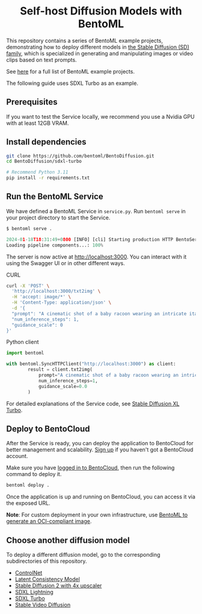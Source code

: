 <div align="center">
    <h1 align="center">Self-host Diffusion Models with BentoML</h1>
</div>

This repository contains a series of BentoML example projects, demonstrating how to deploy different models in [the Stable Diffusion (SD) family](https://huggingface.co/models?other=stable-diffusion), which is specialized in generating and manipulating images or video clips based on text prompts.

See [here](https://github.com/bentoml/BentoML/tree/main/examples) for a full list of BentoML example projects.

The following guide uses SDXL Turbo as an example.

## Prerequisites

If you want to test the Service locally, we recommend you use a Nvidia GPU with at least 12GB VRAM.

## Install dependencies

```bash
git clone https://github.com/bentoml/BentoDiffusion.git
cd BentoDiffusion/sdxl-turbo

# Recommend Python 3.11
pip install -r requirements.txt
```

## Run the BentoML Service

We have defined a BentoML Service in `service.py`. Run `bentoml serve` in your project directory to start the Service.

```python
$ bentoml serve .

2024-01-18T18:31:49+0800 [INFO] [cli] Starting production HTTP BentoServer from "service:SDXLTurboService" listening on http://localhost:3000 (Press CTRL+C to quit)
Loading pipeline components...: 100%
```

The server is now active at [http://localhost:3000](http://localhost:3000/). You can interact with it using the Swagger UI or in other different ways.

CURL

```bash
curl -X 'POST' \
  'http://localhost:3000/txt2img' \
  -H 'accept: image/*' \
  -H 'Content-Type: application/json' \
  -d '{
  "prompt": "A cinematic shot of a baby racoon wearing an intricate italian priest robe.",
  "num_inference_steps": 1,
  "guidance_scale": 0
}'
```

Python client

```python
import bentoml

with bentoml.SyncHTTPClient("http://localhost:3000") as client:
        result = client.txt2img(
            prompt="A cinematic shot of a baby racoon wearing an intricate italian priest robe.",
            num_inference_steps=1,
            guidance_scale=0.0
        )
```

For detailed explanations of the Service code, see [Stable Diffusion XL Turbo](https://docs.bentoml.com/en/latest/use-cases/diffusion-models/sdxl-turbo.html).

## Deploy to BentoCloud

After the Service is ready, you can deploy the application to BentoCloud for better management and scalability. [Sign up](https://www.bentoml.com/) if you haven't got a BentoCloud account.

Make sure you have [logged in to BentoCloud](https://docs.bentoml.com/en/latest/bentocloud/how-tos/manage-access-token.html), then run the following command to deploy it.

```bash
bentoml deploy .
```

Once the application is up and running on BentoCloud, you can access it via the exposed URL.

**Note**: For custom deployment in your own infrastructure, use [BentoML to generate an OCI-compliant image](https://docs.bentoml.com/en/latest/guides/containerization.html).


## Choose another diffusion model

To deploy a different diffusion model, go to the corresponding subdirectories of this repository.

- [ControlNet](controlnet/)
- [Latent Consistency Model](lcm/)
- [Stable Diffusion 2 with 4x upscaler](sd2upscaler/)
- [SDXL Lightning](sdxl-lightning/)
- [SDXL Turbo](sdxl-turbo/)
- [Stable Video Diffusion](svd/)